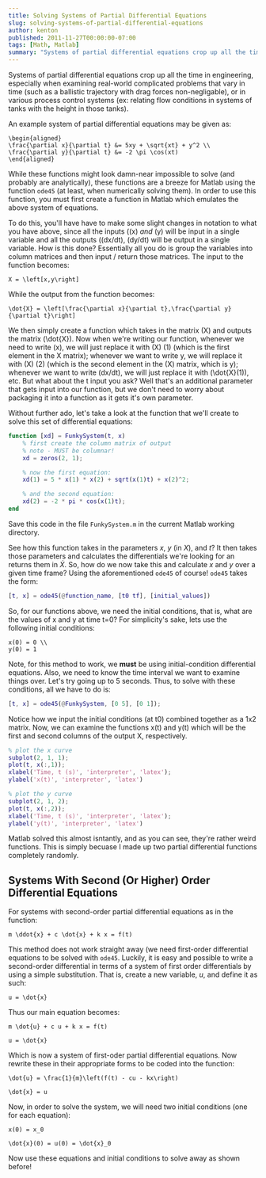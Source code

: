 ```yaml
---
title: Solving Systems of Partial Differential Equations
slug: solving-systems-of-partial-differential-equations
author: kenton
published: 2011-11-27T00:00:00-07:00
tags: [Math, Matlab]
summary: "Systems of partial differential equations crop up all the time in engineering, especially when examining real-world complicated problems that vary in time (such as a ballistic trajectory with drag forces non-negligable), or in various process control systems (ex: relating flow conditions in systems of tanks with the height in those tanks)."
---
```


Systems of partial differential equations crop up all the time in engineering, especially when examining real-world complicated problems that vary in time (such as a ballistic trajectory with drag forces non-negligable), or in various process control systems (ex: relating flow conditions in systems of tanks with the height in those tanks).

An example system of partial differential equations may be given as:

```katex
\begin{aligned}
\frac{\partial x}{\partial t} &= 5xy + \sqrt{xt} + y^2 \\
\frac{\partial y}{\partial t} &= -2 \pi \cos(xt)
\end{aligned}
```

While these functions might look damn-near impossible to solve (and probably are analytically), these functions are a breeze for Matlab using the function `ode45` (at least, when numerically solving them). In order to use this function, you must first create a function in Matlab which emulates the above system of equations.

To do this, you'll have have to make some slight changes in notation to what you have above, since all the inputs (\(x\) _and_ \(y\) will be input in a single variable and all the outputs (\(dx/dt\), \(dy/dt\) will be output in a single variable. How is this done? Essentially all you do is group the variables into column matrices and then input / return those matrices. The input to the function becomes:

```katex
X = \left[x,y\right]
```

While the output from the function becomes:

```katex
\dot{X} = \left[\frac{\partial x}{\partial t},\frac{\partial y}{\partial t}\right]
```

We then simply create a function which takes in the matrix \(X\) and outputs the matrix \(\dot{X}\). Now when we're writing our function, whenever we need to write \(x\), we will just replace it with \(X\) (1) (which is the first element in the X matrix); whenever we want to write y, we will replace it with \(X\) (2) (which is the second element in the \(X\) matrix, which is y); whenever we want to write \(dx/dt\), we will just replace it with \(\dot{X}(1)\), etc. But what about the t input you ask? Well that's an additional parameter that gets input into our function, but we don't need to worry about packaging it into a function as it gets it's own parameter.

Without further ado, let's take a look at the function that we'll create to solve this set of differential equations:

```matlab
function [xd] = FunkySystem(t, x)
    % first create the column matrix of output
    % note - MUST be columnar!
    xd = zeros(2, 1);

    % now the first equation:
    xd(1) = 5 * x(1) * x(2) + sqrt(x(1)t) + x(2)^2;

    % and the second equation:
    xd(2) = -2 * pi * cos(x(1)t);
end
```

Save this code in the file `FunkySystem.m` in the current Matlab working directory.

See how this function takes in the parameters $x$, $y$ (in $X$), and $t$? It then takes those parameters and calculates the differentials we're looking for an returns them in $\dot{X}$. So, how do we now take this and calculate $x$ and $y$ over a given time frame? Using the aforementioned `ode45` of course! `ode45` takes the form:

```matlab
[t, x] = ode45(@function_name, [t0 tf], [initial_values])
```

So, for our functions above, we need the initial conditions, that is, what are the values of x and y at time t=0? For simplicity's sake, lets use the following initial conditions:

```katex
x(0) = 0 \\
y(0) = 1
```

Note, for this method to work, we **must** be using initial-condition differential equations. Also, we need to know the time interval we want to examine things over. Let's try going up to 5 seconds. Thus, to solve with these conditions, all we have to do is:

```matlab
[t, x] = ode45(@FunkySystem, [0 5], [0 1]);
```

Notice how we input the initial conditions (at t0) combined together as a 1x2 matrix. Now, we can examine the functions x(t) and y(t) which will be the first and second columns of the output X, respectively.

```matlab
% plot the x curve
subplot(2, 1, 1);
plot(t, x(:,1));
xlabel('Time, t (s)', 'interpreter', 'latex');
ylabel('x(t)', 'interpreter', 'latex')

% plot the y curve
subplot(2, 1, 2);
plot(t, x(:,2));
xlabel('Time, t (s)', 'interpreter', 'latex');
ylabel('y(t)', 'interpreter', 'latex')
```

Matlab solved this almost isntantly, and as you can see, they're rather weird functions. This is simply becuase I made up two partial differential functions completely randomly.

## Systems With Second (Or Higher) Order Differential Equations

For systems with second-order partial differential equations as in the function:

```katex
m \ddot{x} + c \dot{x} + k x = f(t)
```

This method does not work straight away (we need first-order differential equations to be solved with `ode45`. Luckily, it is easy and possible to write a second-order differential in terms of a system of first order differentials by using a simple substitution. That is, create a new variable, $u$, and define it as such:

```katex
u = \dot{x}
```

Thus our main equation becomes:

```katex
m \dot{u} + c u + k x = f(t)
```

```katex
u = \dot{x}
```

Which is now a system of first-oder partial differential equations. Now rewrite these in their appropriate forms to be coded into the function:

```katex
\dot{u} = \frac{1}{m}\left(f(t) - cu - kx\right)
```

```katex
\dot{x} = u
```

Now, in order to solve the system, we will need two initial conditions (one for each equation):

```katex
x(0) = x_0
```

```katex
\dot{x}(0) = u(0) = \dot{x}_0
```

Now use these equations and initial conditions to solve away as shown before!
